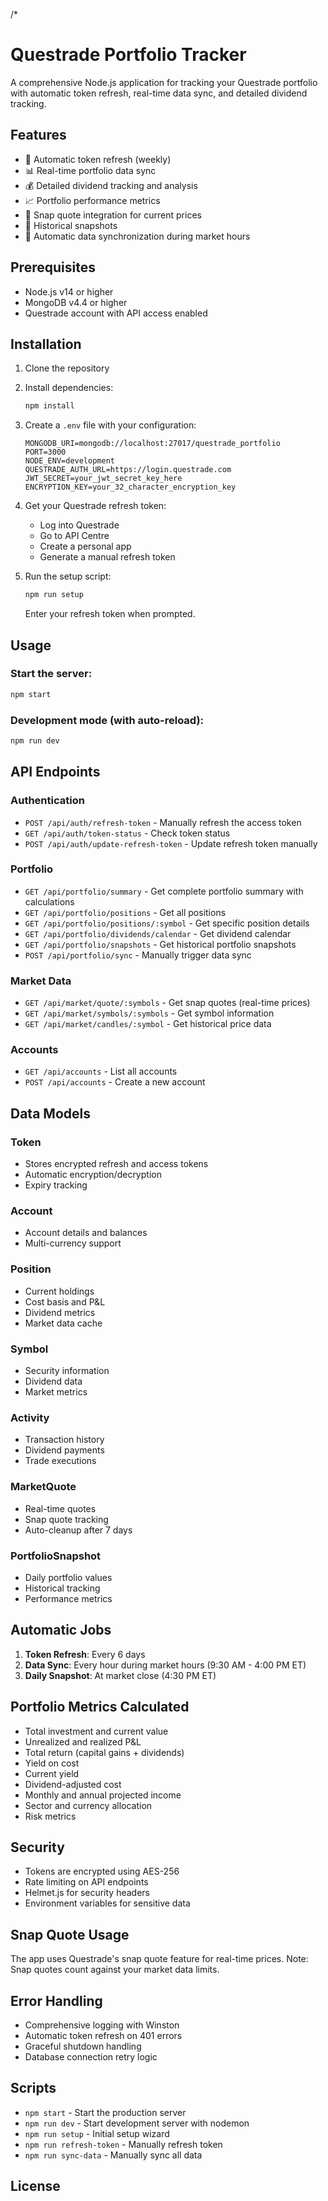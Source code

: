 /*
# Questrade Portfolio Tracker

A comprehensive Node.js application for tracking your Questrade portfolio with automatic token refresh, 
real-time data sync, and detailed dividend tracking.

## Features

- 🔐 Automatic token refresh (weekly)
- 📊 Real-time portfolio data sync
- 💰 Detailed dividend tracking and analysis
- 📈 Portfolio performance metrics
- 🎯 Snap quote integration for current prices
- 📅 Historical snapshots
- 🔄 Automatic data synchronization during market hours

## Prerequisites

- Node.js v14 or higher
- MongoDB v4.4 or higher
- Questrade account with API access enabled

## Installation

1. Clone the repository
2. Install dependencies:
   ```bash
   npm install
   ```

3. Create a `.env` file with your configuration:
   ```
   MONGODB_URI=mongodb://localhost:27017/questrade_portfolio
   PORT=3000
   NODE_ENV=development
   QUESTRADE_AUTH_URL=https://login.questrade.com
   JWT_SECRET=your_jwt_secret_key_here
   ENCRYPTION_KEY=your_32_character_encryption_key
   ```

4. Get your Questrade refresh token:
   - Log into Questrade
   - Go to API Centre
   - Create a personal app
   - Generate a manual refresh token

5. Run the setup script:
   ```bash
   npm run setup
   ```
   Enter your refresh token when prompted.

## Usage

### Start the server:
```bash
npm start
```

### Development mode (with auto-reload):
```bash
npm run dev
```

## API Endpoints

### Authentication
- `POST /api/auth/refresh-token` - Manually refresh the access token
- `GET /api/auth/token-status` - Check token status
- `POST /api/auth/update-refresh-token` - Update refresh token manually

### Portfolio
- `GET /api/portfolio/summary` - Get complete portfolio summary with calculations
- `GET /api/portfolio/positions` - Get all positions
- `GET /api/portfolio/positions/:symbol` - Get specific position details
- `GET /api/portfolio/dividends/calendar` - Get dividend calendar
- `GET /api/portfolio/snapshots` - Get historical portfolio snapshots
- `POST /api/portfolio/sync` - Manually trigger data sync

### Market Data
- `GET /api/market/quote/:symbols` - Get snap quotes (real-time prices)
- `GET /api/market/symbols/:symbols` - Get symbol information
- `GET /api/market/candles/:symbol` - Get historical price data

### Accounts
- `GET /api/accounts` - List all accounts
- `POST /api/accounts` - Create a new account


## Data Models

### Token
- Stores encrypted refresh and access tokens
- Automatic encryption/decryption
- Expiry tracking

### Account
- Account details and balances
- Multi-currency support

### Position
- Current holdings
- Cost basis and P&L
- Dividend metrics
- Market data cache

### Symbol
- Security information
- Dividend data
- Market metrics

### Activity
- Transaction history
- Dividend payments
- Trade executions

### MarketQuote
- Real-time quotes
- Snap quote tracking
- Auto-cleanup after 7 days

### PortfolioSnapshot
- Daily portfolio values
- Historical tracking
- Performance metrics

## Automatic Jobs

1. **Token Refresh**: Every 6 days
2. **Data Sync**: Every hour during market hours (9:30 AM - 4:00 PM ET)
3. **Daily Snapshot**: At market close (4:30 PM ET)

## Portfolio Metrics Calculated

- Total investment and current value
- Unrealized and realized P&L
- Total return (capital gains + dividends)
- Yield on cost
- Current yield
- Dividend-adjusted cost
- Monthly and annual projected income
- Sector and currency allocation
- Risk metrics

## Security

- Tokens are encrypted using AES-256
- Rate limiting on API endpoints
- Helmet.js for security headers
- Environment variables for sensitive data

## Snap Quote Usage

The app uses Questrade's snap quote feature for real-time prices. 
Note: Snap quotes count against your market data limits.

## Error Handling

- Comprehensive logging with Winston
- Automatic token refresh on 401 errors
- Graceful shutdown handling
- Database connection retry logic

## Scripts

- `npm start` - Start the production server
- `npm run dev` - Start development server with nodemon
- `npm run setup` - Initial setup wizard
- `npm run refresh-token` - Manually refresh token
- `npm run sync-data` - Manually sync all data

## License
